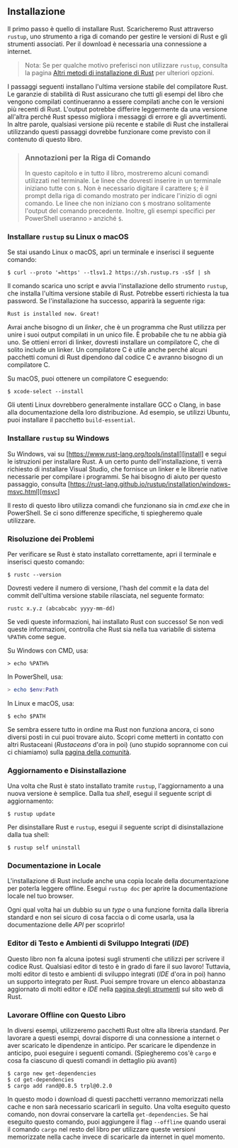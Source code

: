 ## Installazione

Il primo passo è quello di installare Rust. Scaricheremo Rust attraverso
`rustup`, uno strumento a riga di comando per gestire le versioni di Rust e gli
strumenti associati. Per il download è necessaria una connessione a internet.

> Nota: Se per qualche motivo preferisci non utilizzare `rustup`, consulta la
> pagina [Altri metodi di installazione di Rust][otherinstall] per ulteriori
> opzioni.

I passaggi seguenti installano l'ultima versione stabile del compilatore Rust.
Le garanzie di stabilità di Rust assicurano che tutti gli esempi del libro che
vengono compilati continueranno a essere compilati anche con le versioni più
recenti di Rust. L'output potrebbe differire leggermente da una versione
all'altra perché Rust spesso migliora i messaggi di errore e gli avvertimenti.
In altre parole, qualsiasi versione più recente e stabile di Rust che
installerai utilizzando questi passaggi dovrebbe funzionare come previsto con il
contenuto di questo libro.

> ### Annotazioni per la Riga di Comando
>
> In questo capitolo e in tutto il libro, mostreremo alcuni comandi utilizzati
> nel terminale. Le linee che dovresti inserire in un terminale iniziano tutte
> con `$`. Non è necessario digitare il carattere `$`; è il prompt della riga di
> comando mostrato per indicare l'inizio di ogni comando. Le linee che non
> iniziano con `$` mostrano solitamente  l'output del comando precedente.
> Inoltre, gli esempi specifici per PowerShell useranno `>` anziché `$`.

### Installare `rustup` su Linux o macOS

Se stai usando Linux o macOS, apri un terminale e inserisci il seguente comando:

```console
$ curl --proto '=https' --tlsv1.2 https://sh.rustup.rs -sSf | sh
```

Il comando scarica uno script e avvia l'installazione dello strumento `rustup`,
che installa l'ultima versione stabile di Rust. Potrebbe esserti richiesta la
tua password. Se l'installazione ha successo, apparirà la seguente riga:

```text
Rust is installed now. Great!
```

Avrai anche bisogno di un _linker_, che è un programma che Rust utilizza per
unire i suoi output compilati in un unico file. È probabile che tu ne abbia già
uno. Se ottieni errori di linker, dovresti installare un compilatore C, che di
solito include un linker. Un compilatore C è utile anche perché alcuni pacchetti
comuni di Rust dipendono dal codice C e avranno bisogno di un compilatore C.

Su macOS, puoi ottenere un compilatore C eseguendo:

```console
$ xcode-select --install
```

Gli utenti Linux dovrebbero generalmente installare GCC o Clang, in base alla
documentazione della loro distribuzione. Ad esempio, se utilizzi Ubuntu, puoi
installare il pacchetto `build-essential`.

### Installare `rustup` su Windows

Su Windows, vai su [https://www.rust-lang.org/tools/install][install] e segui le
istruzioni per installare Rust. A un certo punto dell'installazione, ti verrà
richiesto di installare Visual Studio, che fornisce un linker e le librerie
native necessarie per compilare i programmi. Se hai bisogno di aiuto per questo
passaggio, consulta
[https://rust-lang.github.io/rustup/installation/windows-msvc.html][msvc]

Il resto di questo libro utilizza comandi che funzionano sia in _cmd.exe_ che in
PowerShell. Se ci sono differenze specifiche, ti spiegheremo quale utilizzare.

### Risoluzione dei Problemi

Per verificare se Rust è stato installato correttamente, apri il terminale e
inserisci questo comando:

```console
$ rustc --version
```

Dovresti vedere il numero di versione, l'hash del commit e la data del commit
dell'ultima versione stabile rilasciata, nel seguente formato:

```text
rustc x.y.z (abcabcabc yyyy-mm-dd)
```

Se vedi queste informazioni, hai installato Rust con successo! Se non vedi
queste informazioni, controlla che Rust sia nella tua variabile di sistema
`%PATH%` come segue.

Su Windows con CMD, usa:

```console
> echo %PATH%
```

In PowerShell, usa:

```powershell
> echo $env:Path
```

In Linux e macOS, usa:

```console
$ echo $PATH
```

Se sembra essere tutto in ordine ma Rust non funziona ancora, ci sono diversi
posti in cui puoi trovare aiuto. Scopri come metterti in contatto con altri
Rustaceani (_Rustaceans_ d'ora in poi) (uno stupido soprannome con cui ci
chiamiamo) sulla [pagina della comunità][community].

### Aggiornamento e Disinstallazione

Una volta che Rust è stato installato tramite `rustup`, l'aggiornamento a una
nuova versione è semplice. Dalla tua _shell_, esegui il seguente script di
aggiornamento:

```console
$ rustup update
```

Per disinstallare Rust e `rustup`, esegui il seguente script di disinstallazione
dalla tua shell:

```console
$ rustup self uninstall
```

### Documentazione in Locale

L'installazione di Rust include anche una copia locale della documentazione per
poterla leggere offline. Esegui `rustup doc` per aprire la documentazione locale
nel tuo browser.

Ogni qual volta hai un dubbio su un _type_ o una funzione fornita dalla libreria
standard e non sei sicuro di cosa faccia o di come usarla, usa la documentazione
delle _API_ per scoprirlo!

### Editor di Testo e Ambienti di Sviluppo Integrati (_IDE_)

Questo libro non fa alcuna ipotesi sugli strumenti che utilizzi per scrivere il
codice Rust. Qualsiasi editor di testo è in grado di fare il suo lavoro!
Tuttavia, molti editor di testo e ambienti di sviluppo integrati (_IDE_ d'ora in
poi) hanno un supporto integrato per Rust. Puoi sempre trovare un elenco
abbastanza aggiornato di molti editor e _IDE_ nella [pagina degli
strumenti][tools] sul sito web di Rust.

### Lavorare Offline con Questo Libro

In diversi esempi, utilizzeremo pacchetti Rust oltre alla libreria standard. Per
lavorare a questi esempi, dovrai disporre di una connessione a internet o aver
scaricato le dipendenze in anticipo. Per scaricare le dipendenze in anticipo,
puoi eseguire i seguenti comandi. (Spiegheremo cos'è `cargo` e cosa fa ciascuno
di questi comandi in dettaglio più avanti)

```console
$ cargo new get-dependencies
$ cd get-dependencies
$ cargo add rand@0.8.5 trpl@0.2.0
```

In questo modo i download di questi pacchetti verranno memorizzati nella cache e
non sarà necessario scaricarli in seguito. Una volta eseguito questo comando,
non dovrai conservare la cartella `get-dependencies`. Se hai eseguito questo
comando, puoi aggiungere il flag `--offline` quando userai il comando `cargo`
nel resto del libro per utilizzare queste versioni memorizzate nella cache
invece di scaricarle da internet in quel momento.

[otherinstall]: https://forge.rust-lang.org/infra/other-installation-methods.html
[install]: https://www.rust-lang.org/tools/install
[msvc]: https://rust-lang.github.io/rustup/installation/windows-msvc.html
[community]: https://www.rust-lang.org/community
[tools]: https://www.rust-lang.org/tools
